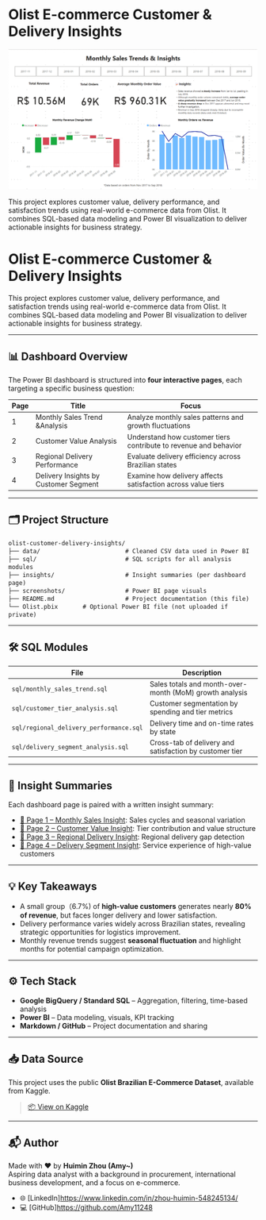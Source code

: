 # Olist E-commerce Customer & Delivery Insights

<img src="screenshots/p1.png" alt="Dashboard Overview Page 1" width="800"/>

This project explores customer value, delivery performance, and satisfaction trends using real-world e-commerce data from Olist. It combines SQL-based data modeling and Power BI visualization to deliver actionable insights for business strategy.


# Olist E-commerce Customer & Delivery Insights

This project explores customer value, delivery performance, and satisfaction trends using real-world e-commerce data from Olist. It combines SQL-based data modeling and Power BI visualization to deliver actionable insights for business strategy.

---

## 📊 Dashboard Overview
The Power BI dashboard is structured into **four interactive pages**, each targeting a specific business question:

| Page | Title | Focus |
|------|-------|-------|
| 1 | Monthly Sales Trend &Analysis | Analyze monthly sales patterns and growth fluctuations |
| 2 | Customer Value Analysis | Understand how customer tiers contribute to revenue and behavior |
| 3 | Regional Delivery Performance | Evaluate delivery efficiency across Brazilian states |
| 4 | Delivery Insights by Customer Segment | Examine how delivery affects satisfaction across value tiers |

---

## 🗂 Project Structure
```
olist-customer-delivery-insights/
├── data/                        # Cleaned CSV data used in Power BI
├── sql/                         # SQL scripts for all analysis modules
├── insights/                    # Insight summaries (per dashboard page)
├── screenshots/                 # Power BI page visuals
├── README.md                    # Project documentation (this file)
└── Olist.pbix       # Optional Power BI file (not uploaded if private)
```

---

## 🛠 SQL Modules
| File | Description |
|------|-------------|
| `sql/monthly_sales_trend.sql` | Sales totals and month-over-month (MoM) growth analysis |
| `sql/customer_tier_analysis.sql` | Customer segmentation by spending and tier metrics |
| `sql/regional_delivery_performance.sql` | Delivery time and on-time rates by state |
| `sql/delivery_segment_analysis.sql` | Cross-tab of delivery and satisfaction by customer tier |

---
## 📄 Insight Summaries
Each dashboard page is paired with a written insight summary:

- [📄 Page 1 – Monthly Sales Insight](insights/monthly_sales_insight.md): Sales cycles and seasonal variation
- [📄 Page 2 – Customer Value Insight](insights/customer_value_insights.md): Tier contribution and value structure
- [📄 Page 3 – Regional Delivery Insight](insights/regional_delivery_performance_insights.md): Regional delivery gap detection
- [📄 Page 4 – Delivery Segment Insight](insights/delivery_segment_insights.md): Service experience of high-value customers


---

## 💡 Key Takeaways
- A small group（6.7%) of **high-value customers** generates nearly **80% of revenue**, but faces longer delivery and lower satisfaction.
- Delivery performance varies widely across Brazilian states, revealing strategic opportunities for logistics improvement.
- Monthly revenue trends suggest **seasonal fluctuation** and highlight months for potential campaign optimization.

---

## ⚙️ Tech Stack
- **Google BigQuery / Standard SQL** – Aggregation, filtering, time-based analysis
- **Power BI** – Data modeling, visuals, KPI tracking
- **Markdown / GitHub** – Project documentation and sharing

---

## 📥 Data Source
This project uses the public **Olist Brazilian E-Commerce Dataset**, available from Kaggle.

> [📦 View on Kaggle](https://www.kaggle.com/datasets/olistbr/brazilian-ecommerce)

---

## 📬 Author
Made with ❤️ by **Huimin Zhou (Amy~)**  
Aspiring data analyst with a background in procurement, international business development, and a focus on e-commerce.

- 🌐 [LinkedIn]https://www.linkedin.com/in/zhou-huimin-548245134/
- 💻 [GitHub]https://github.com/Amy11248
